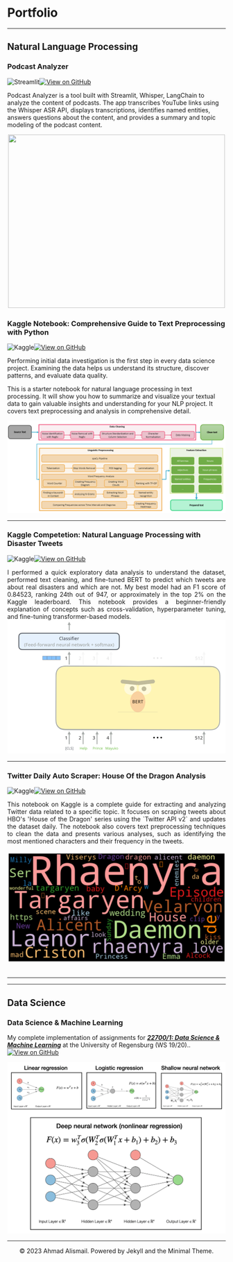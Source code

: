 # Portfolio
---
## Natural Language Processing

### Podcast Analyzer

<a href="https://podcastmaster.streamlit.app/" target="_blank"><img align="left" alt="Streamlit" title="Open in Streamlit" src="https://static.streamlit.io/badges/streamlit_badge_black_white.svg"></a>
[![View on GitHub](https://img.shields.io/badge/GitHub-View_on_GitHub-blue?logo=GitHub)](https://github.com/ahmad-alismail/podcast_analyzer)

Podcast Analyzer is a tool built with Streamlit, Whisper, LangChain to analyze the content of podcasts. The app transcribes YouTube links using the Whisper ASR API, displays transcriptions, identifies named entities, answers questions about the content, and provides a summary and topic modeling of the podcast content. 

<div style="text-align:center;"><img src="images/podcast_dem.gif" width="500" height="400"/></div>



### Kaggle Notebook: Comprehensive Guide to Text Preprocessing with Python

<a href="https://www.kaggle.com/code/afi1289/comprehensive-guide-to-text-preprocessing-with?kernelSessionId=116194145" target="_blank"><img align="left" alt="Kaggle" title="Open in Kaggle" src="https://kaggle.com/static/images/open-in-kaggle.svg"></a>
[![View on GitHub](https://img.shields.io/badge/GitHub-View_on_GitHub-blue?logo=GitHub)](https://github.com/ahmad-alismail/Preparing-Text-for-Natural-Language-Processing)

Performing initial data investigation is the first step in every data science project. Examining the data helps us understand its structure, discover patterns, and evaluate data quality.

This is a starter notebook for natural language processing in text processing. It will show you how to summarize and visualize your textual data to gain valuable insights and understanding for your NLP project. It covers text preprocessing and analysis in comprehensive detail.

<center><img src="images/text_pipeline.png"/></center>

---
### Kaggle Competetion: Natural Language Processing with Disaster Tweets
<a href="https://www.kaggle.com/code/afi1289/nlp-with-disaster-tweets-cleaning-tf-idf-and-bert?kernelSessionId=117203647" target="_blank"><img align="left" alt="Kaggle" title="Open in Kaggle" src="https://kaggle.com/static/images/open-in-kaggle.svg"></a>
[![View on GitHub](https://img.shields.io/badge/GitHub-View_on_GitHub-blue?logo=GitHub)](https://github.com/ahmad-alismail/Kaggle-Competitions)


<div style="text-align: justify">I performed a quick exploratory data analysis to understand the dataset, performed text cleaning, and fine-tuned BERT to predict which tweets are about real disasters and which are not. My best model had an F1 score of 0.84523, ranking 24th out of 947, or approximately in the top 2% on the Kaggle leaderboard. This notebook provides a beginner-friendly explanation of concepts such as cross-validation, hyperparameter tuning, and fine-tuning transformer-based models.</div>

<center><img src="images/nlp-disaster.png"/></center>

---
### Twitter Daily Auto Scraper: House Of the Dragon Analysis

<a href="https://www.kaggle.com/code/afi1289/twitter-analysis-house-of-the-dragon?kernelSessionId=118196318" target="_blank"><img align="left" alt="Kaggle" title="Open in Kaggle" src="https://kaggle.com/static/images/open-in-kaggle.svg"></a>
[![View on GitHub](https://img.shields.io/badge/GitHub-View_on_GitHub-blue?logo=GitHub)](https://github.com/ahmad-alismail/Twitter-Scraper/blob/master/twitter-analysis-house-of-the-dragon.ipynb)

<div style="text-align: justify">This notebook on Kaggle is a complete guide for extracting and analyzing Twitter data related to a specific topic. It focuses on scraping tweets about HBO's 'House of the Dragon' series using the `Twitter API v2` and updates the dataset daily. The notebook also covers text preprocessing techniques to clean the data and presents various analyses, such as identifying the most mentioned characters and their frequency in the tweets.</div>
<br>
<center><img src="https://github.com/ahmad-alismail/ahmad-alismail.github.io/blob/master/images/house_of_the_dragon.png?raw=true"></center>
<br>

---
---
## Data Science

### Data Science & Machine Learning
My complete implementation of assignments for [***22700/1: Data Science & Machine Learning***](https://www.uni-regensburg.de/wirtschaftswissenschaften/bwl-roesch/lehre/data-science-machine-learning/index.html) at the University of Regensburg (WS 19/20)..
[![View on GitHub](https://img.shields.io/badge/GitHub-View_on_GitHub-blue?logo=GitHub)](https://github.com/ahmad-alismail/Data_science_and_machine_learning)

<center><img src="images/uni_regensburg_DS.png"/></center>


---
<center>© 2023 Ahmad Alismail. Powered by Jekyll and the Minimal Theme.</center>
